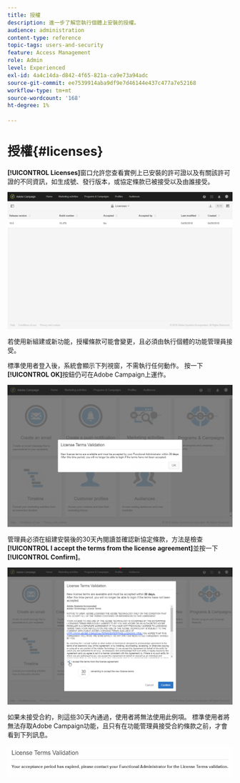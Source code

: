 ```yaml
---
title: 授權
description: 進一步了解您執行個體上安裝的授權。
audience: administration
content-type: reference
topic-tags: users-and-security
feature: Access Management
role: Admin
level: Experienced
exl-id: 4a4c14da-d842-4f65-821a-ca9e73a94adc
source-git-commit: ee7539914aba9df9e7d46144e437c477a7e52168
workflow-type: tm+mt
source-wordcount: '168'
ht-degree: 1%

---
```


# 授權{#licenses}

**[!UICONTROL Licenses]**&#x200B;窗口允許您查看實例上已安裝的許可證以及有關該許可證的不同資訊，如生成號、發行版本，或協定條款已被接受以及由誰接受。

![](assets/license_1.png)

若使用新組建或新功能，授權條款可能會變更，且必須由執行個體的功能管理員接受。

標準使用者登入後，系統會顯示下列視窗，不需執行任何動作。 按一下&#x200B;**[!UICONTROL OK]**&#x200B;按鈕仍可在Adobe Campaign上運作。

![](assets/license_2.png)

管理員必須在組建安裝後的30天內閱讀並確認新協定條款，方法是檢查&#x200B;**[!UICONTROL I accept the terms from the license agreement]**&#x200B;並按一下&#x200B;**[!UICONTROL Confirm]**。

![](assets/license_3.png)

如果未接受合約，則這些30天內通過，使用者將無法使用此例項。 標準使用者將無法存取Adobe Campaign功能，且只有在功能管理員接受合約條款之前，才會看到下列訊息。

![](assets/license_4.png)
